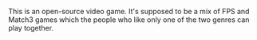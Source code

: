 This is an open-source video game. It's supposed to be a mix of FPS and Match3 games which the people who like only one of the two genres can play together.
